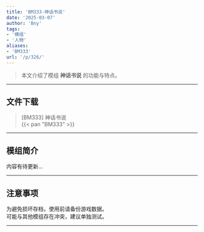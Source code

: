 ```yaml
---
title: 'BM333-神话书说'
date: '2025-03-07'
author: 'Bny'
tags:
- '模组'
- '人物'
aliases:
- 'BM333'
url: '/p/326/'
---
```


> 本文介绍了模组 **神话书说** 的功能与特点。

---

## 文件下载

> [BM333] 神话书说  
{{< pan "BM333" >}}  

---

## 模组简介

>  
内容有待更新...  

---

## 注意事项

>  
为避免损坏存档，使用前请备份游戏数据。  
可能与其他模组存在冲突，建议单独测试。  

---

